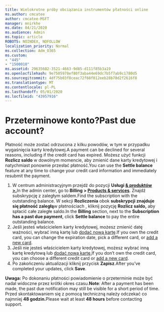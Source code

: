 ```yaml
---
title: Wielokrotne próby obciążania instrumentów płatności online
ms.author: cmcatee
author: cmcatee-MSFT
manager: mnirkhe
ms.date: 04/21/2020
ms.audience: Admin
ms.topic: article
ROBOTS: NOINDEX, NOFOLLOW
localization_priority: Normal
ms.collection: Adm_O365
ms.custom:
- "445"
- "1500018"
ms.assetid: 29635602-3521-4663-9d85-d111f85b3a19
ms.openlocfilehash: 9e7505978ef80f3aba44e69dc7b5f7ab9c1780d5
ms.sourcegitcommit: 4df75b03f8ceac72f68f012eeb28b78d2f2616f8
ms.translationtype: MT
ms.contentlocale: pl-PL
ms.lasthandoff: 05/01/2020
ms.locfileid: "43957916"
---
```

# <a name="past-due-account"></a><span data-ttu-id="866e0-102">Przeterminowe konto?</span><span class="sxs-lookup"><span data-stu-id="866e0-102">Past due account?</span></span>

<span data-ttu-id="866e0-103">Płatność może zostać odrzucona z kilku powodów, w tym w przypadku wygaśnięcia karty kredytowej.</span><span class="sxs-lookup"><span data-stu-id="866e0-103">A payment can be declined for several reasons, including if the credit card has expired.</span></span> <span data-ttu-id="866e0-104">Możesz użyć funkcji **Rozlicz saldo** w dowolnym momencie, aby zmienić dane karty kredytowej i natychmiast ponownie przesłać płatność.</span><span class="sxs-lookup"><span data-stu-id="866e0-104">You can use the **Settle balance** feature at any time to change your credit card information and immediately resubmit the payment.</span></span>

1. <span data-ttu-id="866e0-105">W centrum administracyjnym przejdź do pozycji **Usługi [& produktów >.](https://go.microsoft.com/fwlink/p/?linkid=842054)**</span><span class="sxs-lookup"><span data-stu-id="866e0-105">In the admin center, go to **Billing > [Products & services](https://go.microsoft.com/fwlink/p/?linkid=842054)**.</span></span>
<span data-ttu-id="866e0-106">Znajdź subskrypcję z zaległym saldem.</span><span class="sxs-lookup"><span data-stu-id="866e0-106">Find the subscription with the outstanding balance.</span></span> <span data-ttu-id="866e0-107">W sekcji **Rozliczenia** obok **subskrypcji znajduje się płatność zaległą**w płatnościach , kliknij pozycję **Rozlicz saldo,** aby spłacić całe zaległe saldo.</span><span class="sxs-lookup"><span data-stu-id="866e0-107">In the **Billing** section, next to the **Subscription has a past due payment**, click **Settle balance** to pay the entire outstanding balance.</span></span>
2. <span data-ttu-id="866e0-108">Jeśli jesteś właścicielem karty kredytowej, możesz zmienić datę ważności, wybrać inną kartę lub [dodać nową kartę](https://docs.microsoft.com/microsoft-365/commerce/billing-and-payments/add-update-or-remove-credit-card-or-bank-account?view=o365-worldwide).</span><span class="sxs-lookup"><span data-stu-id="866e0-108">If you own the credit card, you can change the expiration date, pick a different card, or [add a new card](https://docs.microsoft.com/microsoft-365/commerce/billing-and-payments/add-update-or-remove-credit-card-or-bank-account?view=o365-worldwide).</span></span>
3. <span data-ttu-id="866e0-109">Jeśli nie jesteś właścicielem karty kredytowej, możesz wybrać inną kartę kredytową lub [dodać nową kartę.](https://docs.microsoft.com/microsoft-365/commerce/billing-and-payments/add-update-or-remove-credit-card-or-bank-account?view=o365-worldwide)</span><span class="sxs-lookup"><span data-stu-id="866e0-109">If you don’t own the credit card, you can choose a different credit card or [add a new card](https://docs.microsoft.com/microsoft-365/commerce/billing-and-payments/add-update-or-remove-credit-card-or-bank-account?view=o365-worldwide).</span></span>
4. <span data-ttu-id="866e0-110">Po zakończeniu aktualizacji kliknij przycisk **Zapisz**.</span><span class="sxs-lookup"><span data-stu-id="866e0-110">After you’ve completed your updates, click **Save**.</span></span>

<span data-ttu-id="866e0-111">**Uwaga:** Po dokonaniu płatności powiadomienie o przeterminie może być nadal widoczne przez krótki okres czasu.</span><span class="sxs-lookup"><span data-stu-id="866e0-111">**Note**: After a payment has been made, the past due notification may still be visible for a short period of time.</span></span> <span data-ttu-id="866e0-112">Przed skontaktowaniem się z pomocą techniczną należy odczekać co najmniej **48 godzin.**</span><span class="sxs-lookup"><span data-stu-id="866e0-112">Please wait at least **48 hours** before contacting support.</span></span>
